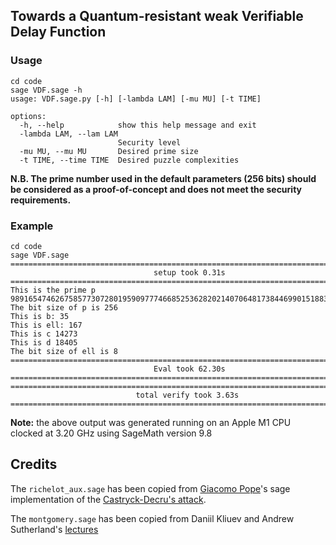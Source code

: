 ## Towards a Quantum-resistant weak Verifiable Delay Function

### Usage

```shell
cd code
sage VDF.sage -h
usage: VDF.sage.py [-h] [-lambda LAM] [-mu MU] [-t TIME]

options:
  -h, --help            show this help message and exit
  -lambda LAM, --lam LAM
                        Security level
  -mu MU, --mu MU       Desired prime size
  -t TIME, --time TIME  Desired puzzle complexities
```

**N.B. The prime number used in the default parameters (256 bits) should be considered as a proof-of-concept and does not meet the security requirements.**

### Example

```shell
cd code
sage VDF.sage
================================================================================
                                setup took 0.31s                                
================================================================================
This is the prime p
98916547462675857730728019590977746685253628202140706481738446990151883161599
The bit size of p is 256
This is b: 35
This is ell: 167
This is c 14273
This is d 18405
The bit size of ell is 8
================================================================================
                                Eval took 62.30s                                
================================================================================
================================================================================
                            total verify took 3.63s                             
================================================================================
```

**Note:** the above output was generated running on an Apple M1 CPU clocked at 3.20 GHz using SageMath version 9.8

## Credits

The `richelot_aux.sage` has been copied from [Giacomo Pope](https://github.com/jack4818/Castryck-Decru-SageMath)'s sage implementation of the [Castryck-Decru's attack](https://eprint.iacr.org/2022/975.pdf).

The `montgomery.sage` has been copied from Daniil Kliuev and Andrew Sutherland's [lectures](https://sage.sagemath.org/share/public_paths/eb6864a672ce55b641f57b6ea6efdbe7596199a6)
